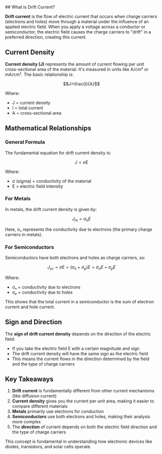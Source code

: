[](IMG_0912.png)[](IMG_0912.png)[](IMG_0912.png)[](IMG_0912.png)[](IMG_0912.png)[](IMG_0912.png)[](IMG_0912.png)[](IMG_0912.png)[](IMG_0912.png)[](IMG_0912.png)[](IMG_0912.png)## What is Drift Current?

**Drift current** is the flow of electric current that occurs when charge carriers (electrons and holes) move through a material under the influence of an applied electric field. When you apply a voltage across a conductor or semiconductor, the electric field causes the charge carriers to "drift" in a preferred direction, creating this current.

## Current Density

**Current density (J)** represents the amount of current flowing per unit cross-sectional area of the material. It's measured in units like A/cm² or mA/cm². The basic relationship is:

$$J=\frac{I}{A}$$

Where:
- J = current density
- I = total current
- A = cross-sectional area

## Mathematical Relationships

### General Formula

The fundamental equation for drift current density is:

$$J=\sigma E$$

Where:
- σ (sigma) = conductivity of the material
- E = electric field intensity

### For Metals

In metals, the drift current density is given by:

$$J_m = \sigma_n E$$

Here, σₙ represents the conductivity due to electrons (the primary charge carriers in metals).

### For Semiconductors

Semiconductors have both electrons and holes as charge carriers, so:

$$J_{sc} = \sigma E = (\sigma_n + \sigma_p)E = \sigma_n E + \sigma_p E$$

Where:
- σₙ = conductivity due to electrons
- σₚ = conductivity due to holes

This shows that the total current in a semiconductor is the sum of electron current and hole current.

## Sign and Direction

The **sign of drift current density** depends on the direction of the electric field:
- If you take the electric field E with a certain magnitude and sign
- The drift current density will have the same sign as the electric field
- This means the current flows in the direction determined by the field and the type of charge carriers

## Key Takeaways

1. **Drift current** is fundamentally different from other current mechanisms (like diffusion current)
2. **Current density** gives you the current per unit area, making it easier to compare different materials
3. **Metals** primarily use electrons for conduction
4. **Semiconductors** use both electrons and holes, making their analysis more complex
5. The **direction** of current depends on both the electric field direction and the type of charge carriers

This concept is fundamental in understanding how electronic devices like diodes, transistors, and solar cells operate.

